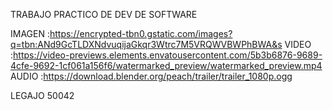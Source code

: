 TRABAJO PRACTICO DE DEV DE SOFTWARE

IMAGEN :https://encrypted-tbn0.gstatic.com/images?q=tbn:ANd9GcTLDXNdvuqijaGkqr3Wtrc7M5VRQWVBWPhBWA&s
VIDEO :https://video-previews.elements.envatousercontent.com/5b3b6876-9689-4cfe-9692-1cf061a156f6/watermarked_preview/watermarked_preview.mp4
AUDIO :https://download.blender.org/peach/trailer/trailer_1080p.ogg

LEGAJO 50042
